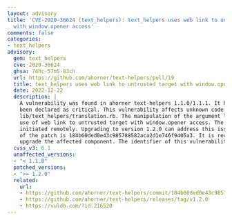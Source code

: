 ```yaml
---
layout: advisory
title: 'CVE-2020-36624 (text_helpers): text_helpers uses web link to untrusted target
  with window.opener access'
comments: false
categories:
- text_helpers
advisory:
  gem: text_helpers
  cve: 2020-36624
  ghsa: 74hc-57m5-83ch
  url: https://github.com/ahorner/text-helpers/pull/19
  title: text_helpers uses web link to untrusted target with window.opener access
  date: 2022-12-22
  description: |
    A vulnerability was found in ahorner text-helpers 1.1.0/1.1.1. It has
    been declared as critical. This vulnerability affects unknown code of the file
    lib/text_helpers/translation.rb. The manipulation of the argument link leads to
    use of web link to untrusted target with window.opener access. The attack can be
    initiated remotely. Upgrading to version 1.2.0 can address this issue. The name
    of the patch is 184b60ded0e43c985788582aca2d1e746f9405a3. It is recommended to
    upgrade the affected component. The identifier of this vulnerability is VDB-216520.
  cvss_v3: 6.1
  unaffected_versions:
  - "< 1.1.0"
  patched_versions:
  - ">= 1.2.0"
  related:
    url:
    - https://github.com/ahorner/text-helpers/commit/184b60ded0e43c985788582aca2d1e746f9405a3
    - https://github.com/ahorner/text-helpers/releases/tag/v1.2.0
    - https://vuldb.com/?id.216520
---
```

